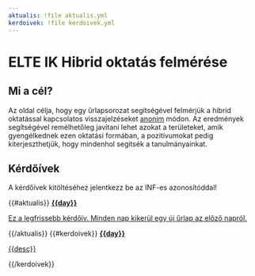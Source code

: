 ```yaml
---
aktualis: !file aktualis.yml
kerdoivek: !file kerdoivek.yml
---
```

# ELTE IK Hibrid oktatás felmérése

## Mi a cél?
Az oldal célja, hogy egy űrlapsorozat segítségével felmérjük a hibrid oktatással kapcsolatos visszajelzéseket [anonim](#!/anonim) módon. Az eredmények segítségével remélhetőleg javítani lehet azokat a területeket, amik gyengélkednek ezen oktatási formában, a pozitívumokat pedig kiterjeszthetjük, hogy mindenhol segítsék a tanulmányainkat.
<!-- Github pull test comment -->

## Kérdőívek
A kérdőívek kitöltéséhez jelentkezz be az INF-es azonosítóddal!
<section class="one columns">
{{#aktualis}}
<a href="{{link}}" class="{{color}} card" target="_blank">
    <strong>{{day}}</strong>
    <p>Ez a legfrissebb kérdőív. Minden nap kikerül egy új űrlap az előző napról.</p>
</a>
{{/aktualis}}
{{#kerdoivek}}
<a href="{{link}}" class="{{color}} card" target="_blank">
    <strong>{{day}}</strong>
    <p>{{desc}}</p>
</a>
{{/kerdoivek}}
</section>
